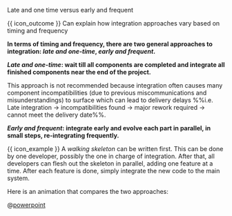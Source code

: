 <span id="title">Late and one time versus early and frequent</span>

<span id="prereqs"><panel src="../../introduction/what/unit-inElsewhere-asFlat.md" boilerplate header="%%{{ icon_prereq }} Implementation → Integration → Introduction → What%%" popup-url="{{ baseUrl }}/integration/introduction/what" /></span>

<span id="outcomes">{{ icon_outcome }} Can explain how integration approaches vary based on timing and frequency</span>

<div id="body">

**In terms of timing and frequency, there are two general approaches to integration: _late and one-time_, _early and frequent_.**

**_Late and one-time_: wait till all components are completed and integrate all finished components near the end of the project.** 

<box type="wrong">
 
  This approach is not recommended because integration often causes many component incompatibilities (due to previous miscommunications and misunderstandings) to surface which can lead to delivery delays %%i.e. Late integration → incompatibilities found → major rework required → cannot meet the delivery date%%.

</box>

**_Early and frequent_: integrate early and evolve each part in parallel, in small steps, re-integrating frequently.** 

<box>

{{ icon_example }} A _<tooltip content="it has all the main components in their minimal form, compiles, and runs but does not produce any useful output">walking skeleton</tooltip>_ can be written first. This can be done by one developer, possibly the one in charge of integration. After that, all developers can flesh out the skeleton in parallel, adding one feature at a time. After each feature is done, simply integrate the new code to the main system.

</box>

<div v-closeable alt="slideshow: comparison" class="non-printable">

Here is an animation that compares the two approaches: 

@[powerpoint](https://onedrive.live.com/embed?cid=A5AF047C4CAD67AB&resid=A5AF047C4CAD67AB%212312&authkey=AHtrsZMwQmNcyAE&em=2)

</div>

</div>

<div id="extras">
</div>

